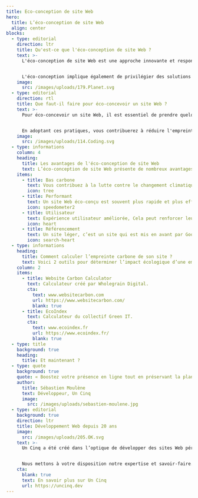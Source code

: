 ```yaml
---
title: Eco-conception de site Web
hero:
  title: L’éco-conception de site Web
  align: center
blocks:
  - type: editorial
    direction: ltr
    title: Qu'est-ce que l'éco-conception de site Web ?
    text: >-
      L'éco-conception de site Web est une approche innovante et responsable pour créer des sites Web tout en préservant notre environnement. L'idée derrière cette pratique est de concevoir des sites de manière à réduire leur impact sur la planète. Cela inclut notamment l'utilisation efficace des ressources, la réduction des émissions de carbone et la limitation de la consommation d'énergie. 


      L'éco-conception implique également de privilégier des solutions durables tout en offrant une expérience utilisateur agréable. En adoptant cette approche, les entreprises peuvent jouer un rôle actif dans la préservation de la nature sans sacrifier la qualité de leur site Web.
    image:
      src: /images/uploads/179.Planet.svg
  - type: editorial
    direction: rtl
    title: Que faut-il faire pour éco-concevoir un site Web ?
    text: >-
      Pour éco-concevoir un site Web, il est essentiel de prendre quelques mesures simples mais efficaces. Tout d'abord, optimisez la taille des images et des fichiers pour réduire le temps de chargement du site. Moins de temps de chargement signifie moins de consommation d'énergie. Ensuite, privilégiez les couleurs et les polices qui nécessitent moins d'énergie pour être affichées à l'écran. Enfin, utilisez un hébergement web respectueux de l'environnement qui utilise des sources d'énergie renouvelables. 


      En adoptant ces pratiques, vous contribuerez à réduire l'empreinte carbone de votre site Web.
    image:
      src: /images/uploads/114.Coding.svg
  - type: informations
    column: 4
    heading:
      title: Les avantages de l'éco-conception de site Web
      text: L’éco-conception de site Web présente de nombreux avantages pour les entreprises et les utilisateurs.
    items:
      - title: Bas carbone
        text: Vous contribuez à la lutte contre le changement climatique.
        icon: tree
      - title: Performant
        text: Un site Web éco-conçu est souvent plus rapide et plus efficace.
        icon: speedometer2
      - title: Utilisateur
        text: Expérience utilisateur améliorée, Cela peut renforcer leur confiance en votre entreprise.
        icon: heart
      - title: Référencement
        text: Un site léger, c’est un site qui est mis en avant par Google.
        icon: search-heart
  - type: informations
    heading:
      title: Comment calculer l’empreinte carbone de son site ?
      text: Voici 2 outils pour déterminer l’impact écologique d’une empreinte carbone de votre site Web.
    column: 2
    items:
      - title: Website Carbon Calculator
        text: Calculateur créé par Wholegrain Digital.
        cta:
          text: www.websitecarbon.com
          url: https://www.websitecarbon.com/
          blank: true
      - title: EcoIndex
        text: Calculateur du collectif Green IT.
        cta:
          text: www.ecoindex.fr
          url: https://www.ecoindex.fr/
          blank: true
  - type: title
    background: true
    heading:
      title: Et maintenant ?
  - type: quote
    background: true
    quote: « Boostez votre présence en ligne tout en préservant la planète avec nos sites Web éco-conçus, alliant performance, responsabilité et succès durable »
    author:
      title: Sébastien Moulène
      text: Développeur, Un Cinq
      image:
        src: /images/uploads/sebastien-moulene.jpg
  - type: editorial
    background: true
    direction: ltr
    title: Développement Web depuis 20 ans
    image:
      src: /images/uploads/205.OK.svg
    text: >-
      Un Cinq a été créé dans l’optique de développer des sites Web pérennes, plus simples, accessibles à tous et à faible émission de carbone.


      Nous mettons à votre disposition notre expertise et savoir-faire.
    cta:
      blank: true
      text: En savoir plus sur Un Cinq
      url: https://uncinq.dev
---
```


